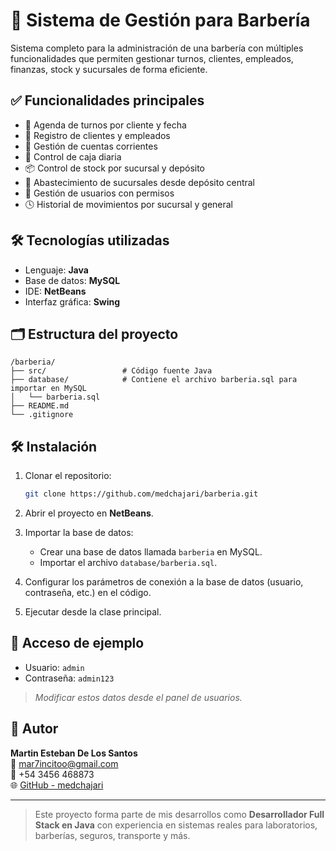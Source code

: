 
# 💈 Sistema de Gestión para Barbería

Sistema completo para la administración de una barbería con múltiples funcionalidades que permiten gestionar turnos, clientes, empleados, finanzas, stock y sucursales de forma eficiente.

## ✅ Funcionalidades principales

- 📅 Agenda de turnos por cliente y fecha
- 👥 Registro de clientes y empleados
- 💸 Gestión de cuentas corrientes
- 🧾 Control de caja diaria
- 📦 Control de stock por sucursal y depósito
- 🚚 Abastecimiento de sucursales desde depósito central
- 🔐 Gestión de usuarios con permisos
- 🕓 Historial de movimientos por sucursal y general

## 🛠️ Tecnologías utilizadas

- Lenguaje: **Java**
- Base de datos: **MySQL**
- IDE: **NetBeans**
- Interfaz gráfica: **Swing**

## 🗂️ Estructura del proyecto

```
/barberia/
├── src/                 # Código fuente Java
├── database/            # Contiene el archivo barberia.sql para importar en MySQL
│   └── barberia.sql
├── README.md
└── .gitignore
```

## 🛠️ Instalación

1. Clonar el repositorio:
   ```bash
   git clone https://github.com/medchajari/barberia.git
   ```

2. Abrir el proyecto en **NetBeans**.

3. Importar la base de datos:
   - Crear una base de datos llamada `barberia` en MySQL.
   - Importar el archivo `database/barberia.sql`.

4. Configurar los parámetros de conexión a la base de datos (usuario, contraseña, etc.) en el código.

5. Ejecutar desde la clase principal.

## 🔐 Acceso de ejemplo

- Usuario: `admin`
- Contraseña: `admin123`
> *Modificar estos datos desde el panel de usuarios.*

## 👤 Autor

**Martin Esteban De Los Santos**  
📧 mar7incitoo@gmail.com  
📱 +54 3456 468873  
🌐 [GitHub - medchajari](https://github.com/medchajari)

---

> Este proyecto forma parte de mis desarrollos como **Desarrollador Full Stack en Java** con experiencia en sistemas reales para laboratorios, barberías, seguros, transporte y más.
